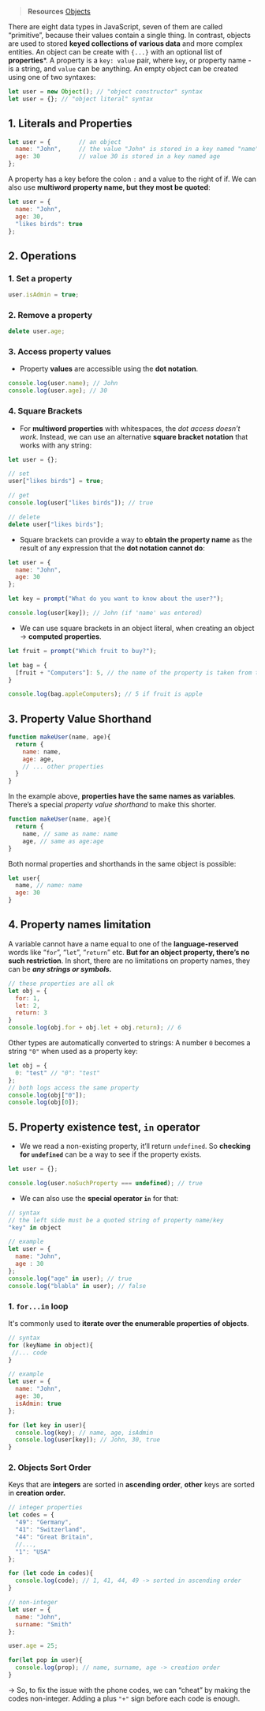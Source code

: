 > **Resources**
> [Objects](https://javascript.info/object)

There are eight data types in JavaScript, seven of them are called “primitive”, because their values contain a single thing. In contrast, objects are used to stored **keyed collections of various data** and more complex entities. 
An object can be create with `{...}` with an optional list of **properties***. A property is a `key: value` pair, where `key`, or property name - is a string, and `value` can be anything. 
An empty object can be created using one of two syntaxes:
```js
let user = new Object(); // "object constructor" syntax
let user = {}; // "object literal" syntax
```
## 1. Literals and Properties
```js
let user = {        // an object
  name: "John",     // the value "John" is stored in a key named "name"
  age: 30           // value 30 is stored in a key named age
};
```
A property has a key before the colon `:` and a value to the right of if. We can also use **multiword property name, but they most be quoted**: 
```js
let user = {
  name: "John", 
  age: 30, 
  "likes birds": true
};
```
## 2. Operations 
### 1. Set a property
```js
user.isAdmin = true; 
```
### 2. Remove a property
```js
delete user.age;
```
### 3. Access property values
* Property **values** are accessible using the **dot notation**. 
```js
console.log(user.name); // John
console.log(user.age); // 30
```
### 4. Square Brackets
* For **multiword properties** with whitespaces, the *dot access doesn’t work*. Instead, we can use an alternative **square bracket notation** that works with any string:
```js
let user = {}; 

// set
user["likes birds"] = true; 

// get
console.log(user["likes birds"]); // true

// delete 
delete user["likes birds"]; 
```
* Square brackets can provide a way to **obtain the property name** as the result of any expression that the **dot notation cannot do**: 
```js
let user = {
  name: "John", 
  age: 30
}; 

let key = prompt("What do you want to know about the user?"); 

console.log(user[key]); // John (if 'name' was entered)
```
* We can use square brackets in an object literal, when creating an object → **computed properties**. 
```js
let fruit = prompt("Which fruit to buy?"); 

let bag = {
  [fruit + "Computers"]: 5, // the name of the property is taken from the variable fruit
}

console.log(bag.appleComputers); // 5 if fruit is apple
```
## 3. Property Value Shorthand
```js
function makeUser(name, age){
  return {
    name: name, 
    age: age,
    // ... other properties
  }
}
```

In the example above, **properties have the same names as variables**. There’s a special *property value shorthand* to make this shorter. 
```js
function makeUser(name, age){
  return {
    name, // same as name: name
    age, // same as age:age
}
```
Both normal properties and shorthands in the same object is possible: 
```js
let user{
  name, // name: name
  age: 30
}
```
## 4. Property names limitation
A variable cannot have a name equal to one of the **language-reserved** words like “`for`”, “`let`”, “`return`” etc. **But for an object property, there’s no such restriction**. In short, there are no limitations on property names, they can be ***any strings or symbols.***

```js
// these properties are all ok
let obj = {
  for: 1, 
  let: 2, 
  return: 3
}
console.log(obj.for + obj.let + obj.return); // 6
```

Other types are automatically converted to strings: 
A number `0` becomes a string `"0"` when used as a property key:
```js
let obj = {
  0: "test" // "0": "test"
};
// both logs access the same property
console.log(obj["0"]); 
console.log(obj[0]); 
```
## 5. Property existence test, `in` operator
* We we read a non-existing property, it’ll return `undefined`. So **checking for `undefined`** can be a way to see if the property exists. 
```js
let user = {}; 

console.log(user.noSuchProperty === undefined); // true
```
* We can also use the **special operator `in`** for that: 
```js
// syntax
// the left side must be a quoted string of property name/key
"key" in object

// example
let user = {
  name: "John", 
  age : 30
}; 
console.log("age" in user); // true
console.log("blabla" in user); // false
```
### 1. `for...in` loop
It's commonly used to **iterate over the enumerable properties of objects**.
```js
// syntax
for (keyName in object){
 //... code
}
```

```js
// example
let user = {
  name: "John", 
  age: 30, 
  isAdmin: true
}; 

for (let key in user){
  console.log(key); // name, age, isAdmin
  console.log(user[key]); // John, 30, true
}
```
### 2. Objects Sort Order
Keys that are **integers** are sorted in **ascending order**, **other** keys are sorted in **creation order.** 
```js
// integer properties 
let codes = {
  "49": "Germany", 
  "41": "Switzerland",  
  "44": "Great Britain", 
  //...,
  "1": "USA"
}; 

for (let code in codes){
  console.log(code); // 1, 41, 44, 49 -> sorted in ascending order
}

// non-integer
let user = {
  name: "John", 
  surname: "Smith"
}; 

user.age = 25; 

for(let pop in user){
  console.log(prop); // name, surname, age -> creation order
}
```
→ So, to fix the issue with the phone codes, we can “cheat” by making the codes non-integer. Adding a plus `"+"` sign before each code is enough.